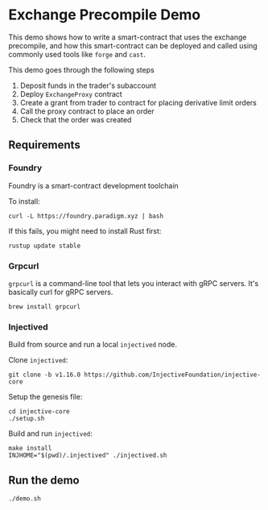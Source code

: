 # Exchange Precompile Demo

This demo shows how to write a smart-contract that uses the exchange precompile, 
and how this smart-contract can be deployed and called using commonly used tools 
like `forge` and `cast`.

This demo goes through the following steps

1) Deposit funds in the trader's subaccount
2) Deploy `ExchangeProxy` contract
3) Create a grant from trader to contract for placing derivative limit orders
4) Call the proxy contract to place an order
5) Check that the order was created

## Requirements

### Foundry

Foundry is a smart-contract development toolchain

To install:

```
curl -L https://foundry.paradigm.xyz | bash
```

If this fails, you might need to install Rust first:

```
rustup update stable
```

### Grpcurl

`grpcurl` is a command-line tool that lets you interact with gRPC servers. It's 
basically curl for gRPC servers.

```
brew install grpcurl
```

### Injectived

Build from source and run a local `injectived` node.

Clone `injectived`: 

```
git clone -b v1.16.0 https://github.com/InjectiveFoundation/injective-core 
```

Setup the genesis file:
```
cd injective-core
./setup.sh
```

Build and run `injectived`:
```
make install
INJHOME="$(pwd)/.injectived" ./injectived.sh
```

## Run the demo

```
./demo.sh
```